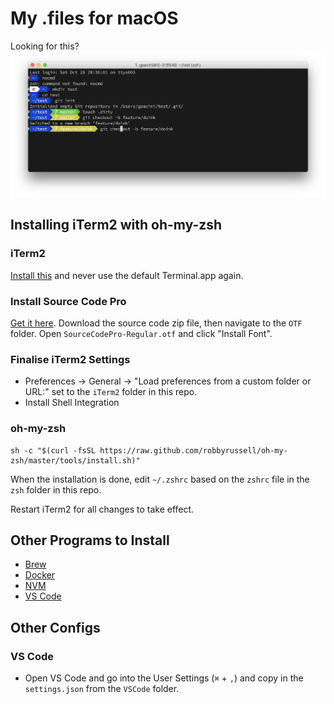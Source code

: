 # My .files for macOS

Looking for this?
![Terminal](terminal.png)

## Installing iTerm2 with oh-my-zsh

### iTerm2
[Install this](https://www.iterm2.com/) and never use the default Terminal.app again.

### Install Source Code Pro
[Get it here](https://github.com/adobe-fonts/source-code-pro/releases/tag/2.030R-ro%2F1.050R-it). Download the source code zip file, then navigate to the `OTF` folder. Open `SourceCodePro-Regular.otf` and click "Install Font".

### Finalise iTerm2 Settings
 - Preferences → General → "Load preferences from a custom folder or URL:" set to the `iTerm2` folder in this repo.
 - Install Shell Integration

### oh-my-zsh
    
    sh -c "$(curl -fsSL https://raw.github.com/robbyrussell/oh-my-zsh/master/tools/install.sh)"
    
When the installation is done, edit `~/.zshrc` based on the `zshrc` file in the `zsh` folder in this repo.

Restart iTerm2 for all changes to take effect.

## Other Programs to Install
 - [Brew](https://brew.sh/)
 - [Docker](https://docs.docker.com/docker-for-mac/install/)
 - [NVM](http://yoember.com/nodejs/the-best-way-to-install-node-js/)
 - [VS Code](https://code.visualstudio.com/docs?dv=osx)

## Other Configs
 
### VS Code
 - Open VS Code and go into the User Settings (`⌘` + `,`) and copy in the `settings.json` from the `VSCode` folder.

